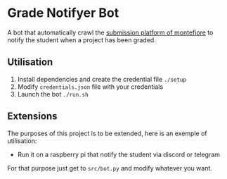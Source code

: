 # Grade Notifyer Bot

 A bot that automatically crawl the [submission platform of montefiore](https://submit.montefiore.ulg.ac.be/index.php/student) to notify the student when a project has been graded.

## Utilisation

1. Install dependencies and create the credential file `./setup`
2. Modify `credentials.json` file with your credentials
3. Launch the bot `./run.sh`

## Extensions

The purposes of this project is to be extended, here is an exemple of utilisation:

- Run it on a raspberry pi that notify the student via discord or telegram

For that purpose just get to `src/bot.py` and modify whatever you want.

